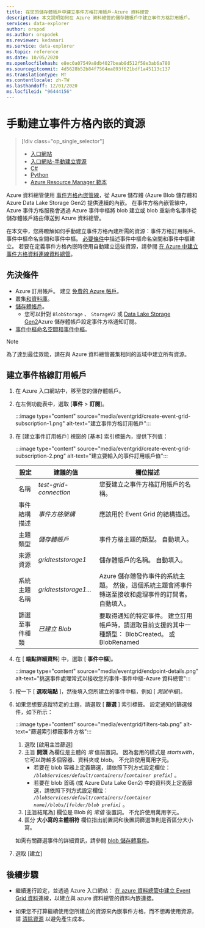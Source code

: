 ```yaml
---
title: 在您的儲存體帳戶中建立事件方格訂用帳戶-Azure 資料總管
description: 本文說明如何在 Azure 資料總管的儲存體帳戶中建立事件方格訂用帳戶。
services: data-explorer
author: orspod
ms.author: orspodek
ms.reviewer: kedamari
ms.service: data-explorer
ms.topic: reference
ms.date: 10/05/2020
ms.openlocfilehash: e8ec0a07549a8db4027beab8d512f58e3ab6a780
ms.sourcegitcommit: 4d5628b52b84f7564ea893f621bdf1a45113c137
ms.translationtype: MT
ms.contentlocale: zh-TW
ms.lasthandoff: 12/01/2020
ms.locfileid: "96444156"
---
```

# <a name="manually-create-resources-for-event-grid-ingestion"></a>手動建立事件方格內嵌的資源

> [!div class="op_single_selector"]
> * [入口網站](ingest-data-event-grid.md)
> * [入口網站-手動建立資源](ingest-data-event-grid-manual.md)
> * [C#](data-connection-event-grid-csharp.md)
> * [Python](data-connection-event-grid-python.md)
> * [Azure Resource Manager 範本](data-connection-event-grid-resource-manager.md)

Azure 資料總管使用 [事件方格內嵌管線](ingest-data-event-grid-overview.md)，從 Azure 儲存體 (Azure Blob 儲存體和 Azure Data Lake Storage Gen2) 提供連續的內嵌。 在事件方格內嵌管線中，Azure 事件方格服務會透過 Azure 事件中樞將 blob 建立或 blob 重新命名事件從儲存體帳戶路由傳送到 Azure 資料總管。

在本文中，您將瞭解如何手動建立事件方格內建所需的資源：事件方格訂用帳戶、事件中樞命名空間和事件中樞。 [必要條件](#prerequisites)中描述事件中樞命名空間和事件中樞建立。 若要在定義事件方格內嵌時使用自動建立這些資源，請參閱 [在 Azure 中建立事件方格資料連線資料總管](ingest-data-event-grid.md#create-an-event-grid-data-connection-in-azure-data-explorer)。

## <a name="prerequisites"></a>先決條件

* Azure 訂用帳戶。 建立 [免費的 Azure 帳戶](https://azure.microsoft.com/free/)。
* 叢集[和資料庫](create-cluster-database-portal.md)。
* [儲存體帳戶](/azure/storage/common/storage-quickstart-create-account?tabs=azure-portal)。
    * 您可以針對 `BlobStorage` 、 `StorageV2` 或 [Data Lake Storage Gen2](/azure/storage/blobs/data-lake-storage-introduction)Azure 儲存體帳戶設定事件方格通知訂閱。
* [事件中樞命名空間和事件中樞](/azure/event-hubs/event-hubs-create)。

> [!NOTE]
> 為了達到最佳效能，請在與 Azure 資料總管叢集相同的區域中建立所有資源。

## <a name="create-an-event-grid-subscription"></a>建立事件格線訂用帳戶
 
1. 在 Azure 入口網站中，移至您的儲存體帳戶。
1. 在左側功能表中，選取 [**事件**  >  **訂閱**]。

     :::image type="content" source="media/eventgrid/create-event-grid-subscription-1.png" alt-text="建立事件方格訂用帳戶":::

1. 在 [建立事件訂用帳戶] 視窗的 [基本] 索引標籤內，提供下列值：

    :::image type="content" source="media/eventgrid/create-event-grid-subscription-2.png" alt-text="建立要輸入的事件訂用帳戶值":::

    |**設定** | **建議的值** | **欄位描述**|
    |---|---|---|
    | 名稱 | *test-grid-connection* | 您要建立之事件方格訂用帳戶的名稱。|
    | 事件結構描述 | *事件方格架構* | 應該用於 Event Grid 的結構描述。 |
    | 主題類型 | *儲存體帳戶* | 事件方格主題的類型。 自動填入。|
    | 來源資源 | *gridteststorage1* | 儲存體帳戶的名稱。 自動填入。|
    | 系統主題名稱 | *gridteststorage1...* | Azure 儲存體發佈事件的系統主題。 然後，這個系統主題會將事件轉送至接收和處理事件的訂閱者。 自動填入。|
    | 篩選至事件種類 | *已建立 Blob* | 要取得通知的特定事件。 建立訂用帳戶時，請選取目前支援的其中一種類型： BlobCreated。 或 BlobRenamed|

1. 在 [ **端點詳細資料**] 中，選取 [ **事件中樞**]。

    :::image type="content" source="media/eventgrid/endpoint-details.png" alt-text="挑選事件處理常式以接收您的事件-事件中樞-Azure 資料總管":::

1. 按一下 [ **選取端點** ]，然後填入您所建立的事件中樞，例如 [ *測試中樞*]。
    
1. 如果您想要追蹤特定的主題，請選取 [ **篩選** ] 索引標籤。 設定通知的篩選條件，如下所示：
   
    :::image type="content" source="media/eventgrid/filters-tab.png" alt-text="篩選索引標籤事件方格":::

   1. 選取 [啟用主旨篩選]
   1. 主旨 **開頭** 為欄位是主體的 *常* 值前置詞。 因為套用的模式是 *startswith*，它可以跨越多個容器、資料夾或 blob。 不允許使用萬用字元。
       * 若要在 blob 容器上定義篩選，請依照下列方式設定欄位： *`/blobServices/default/containers/[container prefix]`* 。
       * 若要在 blob 首碼 (或 Azure Data Lake Gen2) 中的資料夾上定義篩選，請依照下列方式設定欄位： *`/blobServices/default/containers/[container name]/blobs/[folder/blob prefix]`* 。
   1. [主旨結尾為] 欄位是 Blob 的 *常值* 後置詞。 不允許使用萬用字元。
   1. 區分 **大小寫的主體相符** 欄位指出前置詞和後置詞篩選準則是否區分大小寫。

    如需有關篩選事件的詳細資訊，請參閱 [blob 儲存體事件](/azure/storage/blobs/storage-blob-event-overview#filtering-events)。

1. 選取 [建立] 

## <a name="next-steps"></a>後續步驟

* 繼續進行設定，並透過 Azure 入口網站： [在 azure 資料總管中建立 Event Grid 資料](ingest-data-event-grid.md#create-an-event-grid-data-connection-in-azure-data-explorer)連線，以建立與 azure 資料總管的資料內嵌連接。

* 如果您不打算繼續使用您所建立的資源來內嵌事件方格，而不想再使用資源，請 [清除資源](ingest-data-event-grid.md#clean-up-resources) 以避免產生成本。
